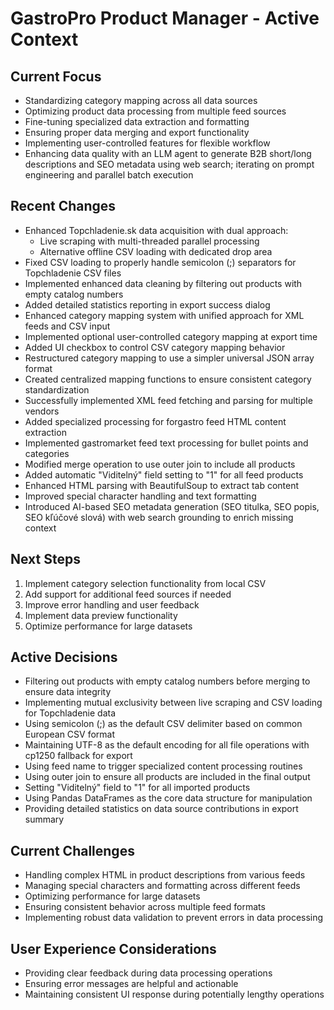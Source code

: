 # GastroPro Product Manager - Active Context

## Current Focus
- Standardizing category mapping across all data sources
- Optimizing product data processing from multiple feed sources
- Fine-tuning specialized data extraction and formatting
- Ensuring proper data merging and export functionality
- Implementing user-controlled features for flexible workflow
- Enhancing data quality with an LLM agent to generate B2B short/long descriptions and SEO metadata using web search; iterating on prompt engineering and parallel batch execution

## Recent Changes
- Enhanced Topchladenie.sk data acquisition with dual approach:
  - Live scraping with multi-threaded parallel processing
  - Alternative offline CSV loading with dedicated drop area
- Fixed CSV loading to properly handle semicolon (;) separators for Topchladenie CSV files
- Implemented enhanced data cleaning by filtering out products with empty catalog numbers
- Added detailed statistics reporting in export success dialog
- Enhanced category mapping system with unified approach for XML feeds and CSV input
- Implemented optional user-controlled category mapping at export time
- Added UI checkbox to control CSV category mapping behavior
- Restructured category mapping to use a simpler universal JSON array format
- Created centralized mapping functions to ensure consistent category standardization
- Successfully implemented XML feed fetching and parsing for multiple vendors
- Added specialized processing for forgastro feed HTML content extraction
- Implemented gastromarket feed text processing for bullet points and categories
- Modified merge operation to use outer join to include all products
- Added automatic "Viditelný" field setting to "1" for all feed products
- Enhanced HTML parsing with BeautifulSoup to extract tab content
- Improved special character handling and text formatting
- Introduced AI-based SEO metadata generation (SEO titulka, SEO popis, SEO kľúčové slová) with web search grounding to enrich missing context

## Next Steps
1. Implement category selection functionality from local CSV
2. Add support for additional feed sources if needed
3. Improve error handling and user feedback
4. Implement data preview functionality
5. Optimize performance for large datasets

## Active Decisions
- Filtering out products with empty catalog numbers before merging to ensure data integrity
- Implementing mutual exclusivity between live scraping and CSV loading for Topchladenie data
- Using semicolon (;) as the default CSV delimiter based on common European CSV format
- Maintaining UTF-8 as the default encoding for all file operations with cp1250 fallback for export
- Using feed name to trigger specialized content processing routines
- Using outer join to ensure all products are included in the final output
- Setting "Viditelný" field to "1" for all imported products
- Using Pandas DataFrames as the core data structure for manipulation
- Providing detailed statistics on data source contributions in export summary

## Current Challenges
- Handling complex HTML in product descriptions from various feeds
- Managing special characters and formatting across different feeds
- Optimizing performance for large datasets
- Ensuring consistent behavior across multiple feed formats
- Implementing robust data validation to prevent errors in data processing

## User Experience Considerations
- Providing clear feedback during data processing operations
- Ensuring error messages are helpful and actionable
- Maintaining consistent UI response during potentially lengthy operations

